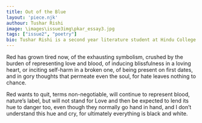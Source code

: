 ```yaml
---
title: Out of the Blue
layout: 'piece.njk'
authour: Tushar Rishi
image: \images\issue3img\pkar_essay3.jpg
tags: ["issue2", "poetry"]
bio: Tushar Rishi is a second year literature student at Hindu College. His first novel, The Patient Patient, was shortlisted for Best Debut English Novel at Pune International Literature Festival 2017, and was translated into Hindi in 2018. He is all about drama movies, Murakami, and the music of The Beatles.
---
```


Red has grown tired now,
of the exhausting symbolism,
crushed by the burden
of representing love and blood,
of inducing blissfulness in a loving heart,
or inciting self-harm in a broken one,
of being present on first dates,
and in gory thoughts that permeate
even the soul, for hate
leaves nothing to chance.

Red wants to quit, terms non-negotiable,
will continue to represent blood, nature’s label,
but will not stand for Love
and then be expected to
lend its hue
to danger too, even though
they normally go
hand in hand,
and I don’t understand
this hue and cry, for ultimately
everything is black and white.